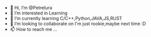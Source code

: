 - 👋 Hi, I’m @PetreIura
- 👀 I’m interested in Learning
- 🌱 I’m currently learning C/C++,Python,JAVA,JS,RUST
- 💞️ I’m looking to collaborate on I'm just rookie,maybe next time :D
- 📫 How to reach me ...

<!---
PetreIura/PetreIura is a ✨ special ✨ repository because its `README.md` (this file) appears on your GitHub profile.
You can click the Preview link to take a look at your changes.
--->
